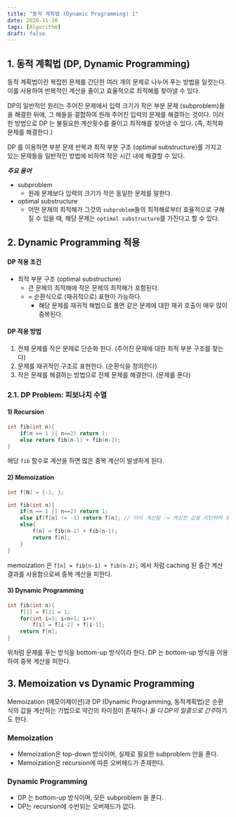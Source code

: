 ```yaml
---
title: "동적 계획법 (Dynamic Programming) 1"
date: 2020-11-30
tags: [Algorithm]
draft: false
---
```


## 1. 동적 계획법 (DP, Dynamic Programming)

동적 계획법이란 복잡한 문제를 간단한 여러 개의 문제로 나누어 푸는 방법을 일컷는다. 이를 사용하여 반복적인 계산을 줄이고 효율적으로 최적해를 찾아낼 수 있다.

DP의 일반적인 원리는 주어진 문제에서 입력 크기가 작은 부분 문제 (subproblem)들을 해결한 뒤에, 그 해들을 결합하여 원래 주어진 입력의 문제를 해결하는 것이다.
이러한 방법으로 DP 는 불필요한 계산횟수를 줄이고 최적해를 찾아낼 수 있다. (즉, 최적화 문제를 해결한다.)

DP 를 이용하면 부분 문제 반복과 최적 부분 구조 (optimal substructure)를 가지고 있는 문제들을 일반적인 방법에 비하여 적은 시간 내에 해결할 수 있다.


***주요 용어***
- subproblem
  - 원래 문제보다 입력의 크기가 작은 동일한 문제를 말한다.
- optimal substructure
  - 어떤 문제의 최적해가 그것의 `subproblem`들의 최적해로부터 효율적으로 구해질 수 있을 때, 해당 문제는 `optimal substructure`를 가진다고 할 수 있다.


## 2. Dynamic Programming 적용

#### DP 적용 조건

- 최적 부분 구조 (optimal substructure)
  - 큰 문제의 최적해에 작은 문제의 최적해가 포함된다.
  - = 순환식으로 (재귀적으로) 표현이 가능하다.
    - 해당 문제를 재귀적 해법으로 풀면 같은 문제에 대한 재귀 호출이 매우 많이 중복된다.


#### DP 적용 방법

1. 전체 문제를 작은 문제로 단순화 한다. (주어진 문제에 대한 최적 부분 구조를 찾는다)
2. 문제를 재귀적인 구조로 표현한다. (순환식을 정의한다)
3. 작은 문제를 해결하는 방법으로 전체 문제를 해결한다. (문제를 푼다)


### 2.1. DP Problem: 피보나치 수열

#### 1) Recursion 

```cpp
int fib(int n){
    if(n == 1 || n==2) return 1;
    else return fib(n-1) + fib(n-2);
}
```
해당 `fib` 함수로 계산을 하면 많은 중복 계산이 발생하게 된다.



#### 2) Memoization


```cpp
int f[N] = {-1, };

int fib(int n){
    if(n == 1 || n==2) return 1;
    else if(f[n] != -1) return f[n]; // 이미 계산됨 -> 캐싱한 값을 리턴하여 중복 계산을 피함
    else{
        f[n] = fib(n-2) + fib(n-1);
        return f[n];
    }
}
```
memoization 은 ``f[n] = fib(n-1) + fib(n-2);`` 에서 처럼 caching 된 중간 계산 결과를 사용함으로써 중복 계산을 피한다.


#### 3) Dynamic Programming


```cpp
int fib(int n){
    f[1] = f[2] = 1;
    for(int i=3; i<n+1; i++)
        f[i] = f[i-2] + f[i-1];
    return f[n];
}
```

위처럼 문제를 푸는 방식을 bottom-up 방식이라 한다. 
DP 는 bottom-up 방식을 이용하여 중복 계산을 피한다.

## 3. Memoization vs Dynamic Programming 

Memoization (메모이제이션)과 DP (Dynamic Programming, 동적계획법)은 순환식의 값을 계산하는 기법으로 약간의 차이점이 존재하나 *둘 다 DP의 일종으로 간주*하기도 한다.

### Memoization
- Memoization은 top-down 방식이며, 실제로 필요한 subproblem 만을 푼다.
- Memoization은 recursion에 따른 오버헤드가 존재한다.

### Dynamic Programming
- DP 는 bottom-up 방식이며, 모든 subproblem 을 푼다.
- DP는 recursion에 수반되는 오버헤드가 없다.

